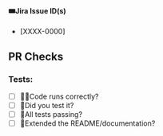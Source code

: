 #### 🎟️Jira Issue ID(s) 
- [XXXX-0000]

## PR Checks
### Tests:
- [ ] 🏃‍♂️Code runs correctly?
- [ ] 🛂Did you test it?
- [ ] 🧪All tests passing?
- [ ] 📃Extended the README/documentation?
